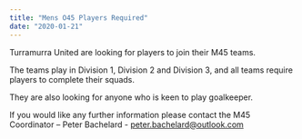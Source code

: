 ```yaml
---
title: "Mens O45 Players Required"
date: "2020-01-21"
---
```


Turramurra United are looking for players to join their M45 teams.

The teams play in Division 1, Division 2 and Division 3, and all teams require players to complete their squads.

They are also looking for anyone who is keen to play goalkeeper.

If you would like any further information please contact the M45 Coordinator – Peter Bachelard - [peter.bachelard@outlook.com](mailto:peter.bachelard@outlook.com)
